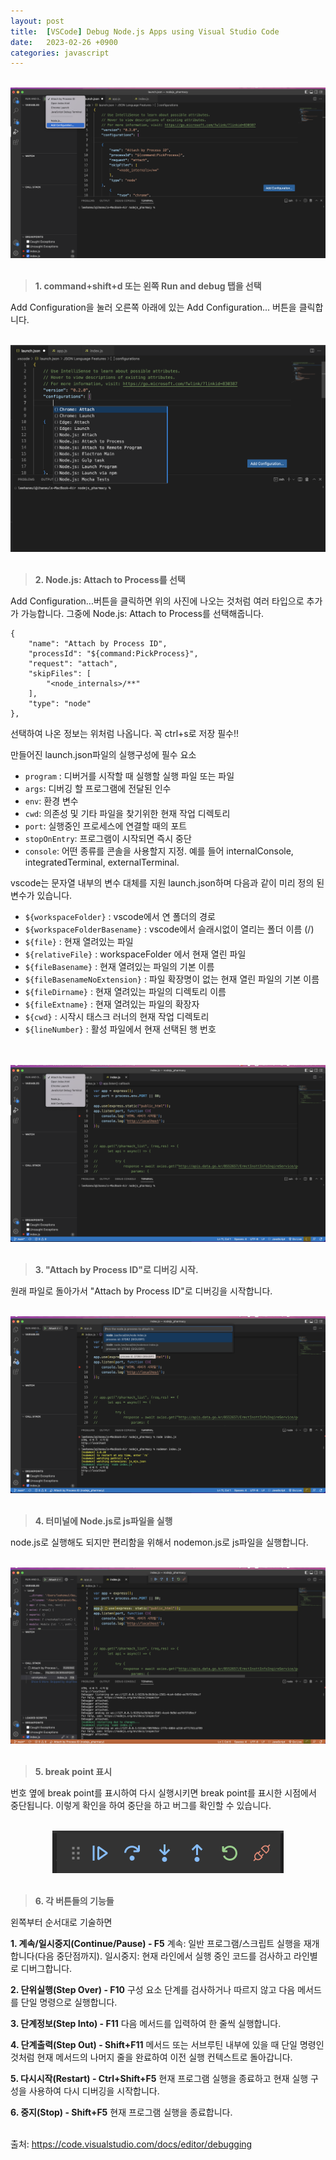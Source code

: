 ```yaml
---
layout: post
title:  [VSCode] Debug Node.js Apps using Visual Studio Code
date:   2023-02-26 +0900
categories: javascript
---
```


<br>
<center>
  <img src="https://github.com/201960003/study_blog/blob/main/img/post1/1.png?raw=true" alt="첫번째 사진">
</center>
<br>

>__1. command+shift+d 또는 왼쪽 Run and debug 탭을 선택__

Add Configuration을 눌러 오른쪽 아래에 있는 Add Configuration... 버튼을 클릭합니다.
<br>
<br>

<center>
  <img src="https://github.com/201960003/study_blog/blob/main/img/post1/2.png?raw=true" alt="두번째 사진">
</center>
<br>


> __2. Node.js: Attach to Process를 선택__

Add Configuration...버튼을 클릭하면 위의 사진에 나오는 것처럼 여러 타입으로 추가가 가능합니다. 그중에 Node.js: Attach to Process를 선택해줍니다.

```
{
    "name": "Attach by Process ID",
    "processId": "${command:PickProcess}",
    "request": "attach",
    "skipFiles": [
        "<node_internals>/**"
    ],
    "type": "node"
},
```
선택하여 나온 정보는 위처럼 나옵니다. 꼭 ctrl+s로 저장 필수!!

만들어진 launch.json파일의 실행구성에 필수 요소
<ul>
<li><code>program</code> : 디버거를 시작할 때 실행할 실행 파일 또는 파일</li>
<li><code>args</code>: 디버깅 할 프로그램에 전달된 인수</li>
<li><code>env</code>: 환경 변수</li>
<li><code>cwd</code>: 의존성 및 기타 파일을 찾기위한 현재 작업 디렉토리</li>
<li><code>port</code>: 실행중인 프로세스에 연결할 때의 포트</li>
<li><code>stopOnEntry</code>: 프로그램이 시작되면 즉시 중단</li>
<li><code>console</code>: 어떤 종류를 콘솔을 사용할지 지정. 예를 들어 internalConsole, integratedTerminal, externalTerminal.</li>
</ul>

vscode는 문자열 내부의 변수 대체를 지원 launch.json하며 다음과 같이 미리 정의 된 변수가 있습니다.

<ul>
<li><code>${workspaceFolder}</code> : vscode에서 연 폴더의 경로</li>
<li><code>${workspaceFolderBasename}</code> : vscode에서 슬래시없이 열리는 폴더 이름 (/)</li>
<li><code>${file}</code> : 현재 열려있는 파일</li>
<li><code>${relativeFile}</code> : workspaceFolder 에서 현재 열린 파일</li>
<li><code>${fileBasename}</code> : 현재 열려있는 파일의 기본 이름</li>
<li><code>${fileBasenameNoExtension}</code> : 파일 확장명이 없는 현재 열린 파일의 기본 이름</li>
<li><code>${fileDirname}</code> : 현재 열려있는 파일의 디렉토리 이름</li>
<li><code>${fileExtname}</code> : 현재 열려있는 파일의 확장자</li>
<li><code>${cwd}</code> : 시작시 태스크 러너의 현재 작업 디렉토리</li>
<li><code>${lineNumber}</code> : 활성 파일에서 현재 선택된 행 번호</li>
</ul>

<br>
<br>

<center>
  <img src="https://github.com/201960003/study_blog/blob/main/img/post1/3.png?raw=true" alt="세번째 사진">
</center>
<br>

> __3. "Attach by Process ID"로 디버깅 시작.__

원래 파일로 돌아가서 "Attach by Process ID"로 디버깅을 시작합니다.
<br>
<br>

<center>
  <img src="https://github.com/201960003/study_blog/blob/main/img/post1/4.png?raw=true" alt="네번째 사진">
</center>
<br>

> __4. 터미널에 Node.js로 js파일을 실행__

node.js로 실행해도 되지만 편리함을 위해서 nodemon.js로 js파일을 실행합니다.
<br>
<br>

<center>
  <img src="https://github.com/201960003/study_blog/blob/main/img/post1/5.png?raw=true" alt="다섯번째 사진">
</center>
<br>

> __5. break point 표시__

번호 옆에 break point를 표시하여 다시 실행시키면 break point를 표시한 시점에서 중단됩니다.
이렇게 확인을 하여 중단을 하고 버그를 확인할 수 있습니다.
<br>
<br>

<center>
  <img src="https://github.com/201960003/study_blog/blob/main/img/post1/6.png?raw=true" alt="여섯번째 사진">
</center>
<br>

> __6. 각 버튼들의 기능들__

왼쪽부터 순서대로 기술하면

__1. 계속/일시중지(Continue/Pause) - F5__
계속: 일반 프로그램/스크립트 실행을 재개합니다(다음 중단점까지).
일시중지: 현재 라인에서 실행 중인 코드를 검사하고 라인별로 디버그합니다.

__2. 단위실행(Step Over) - F10__
구성 요소 단계를 검사하거나 따르지 않고 다음 메서드를 단일 명령으로 실행합니다.

__3. 단계정보(Step Into) - F11__
다음 메서드를 입력하여 한 줄씩 실행합니다.

__4. 단계출력(Step Out) - Shift+F11__
메서드 또는 서브루틴 내부에 있을 때 단일 명령인 것처럼 현재 메서드의 나머지 줄을 완료하여 이전 실행 컨텍스트로 돌아갑니다.

__5. 다시시작(Restart) - Ctrl+Shift+F5__
현재 프로그램 실행을 종료하고 현재 실행 구성을 사용하여 다시 디버깅을 시작합니다.

__6. 중지(Stop) - Shift+F5__
현재 프로그램 실행을 종료합니다.
<br>
<br>

출처: https://code.visualstudio.com/docs/editor/debugging